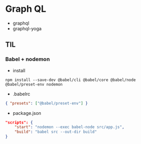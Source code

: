 # Graph QL

-   graphql
-   graphql-yoga

## TIL

### Babel + nodemon

-   install

```Shell
npm install --save-dev @babel/cli @babel/core @babel/node @babel/preset-env nodemon
```

-   .babelrc

```JSON
{ "presets": ["@babel/preset-env"] }
```

-   package.json

```JSON
"scripts": {
    "start": "nodemon --exec babel-node src/app.js",
    "build": "babel src --out-dir build"
}
```
